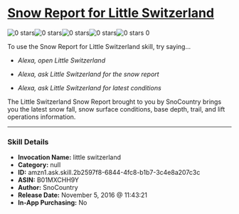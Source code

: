 # [Snow Report for Little Switzerland](http://alexa.amazon.com/#skills/amzn1.ask.skill.2b2597f8-6844-4fc8-b1b7-3c4e8a207c3c)
![0 stars](../../images/ic_star_border_black_18dp_1x.png)![0 stars](../../images/ic_star_border_black_18dp_1x.png)![0 stars](../../images/ic_star_border_black_18dp_1x.png)![0 stars](../../images/ic_star_border_black_18dp_1x.png)![0 stars](../../images/ic_star_border_black_18dp_1x.png) 0

To use the Snow Report for Little Switzerland skill, try saying...

* *Alexa, open Little Switzerland*

* *Alexa, ask Little Switzerland for the snow report*

* *Alexa, ask Little Switzerland for latest conditions*

The Little Switzerland Snow Report brought to you by SnoCountry brings you the latest snow fall, snow surface conditions,  base depth, trail, and lift operations information.

***

### Skill Details

* **Invocation Name:** little switzerland
* **Category:** null
* **ID:** amzn1.ask.skill.2b2597f8-6844-4fc8-b1b7-3c4e8a207c3c
* **ASIN:** B01MXCHH9Y
* **Author:** SnoCountry
* **Release Date:** November 5, 2016 @ 11:43:21
* **In-App Purchasing:** No
